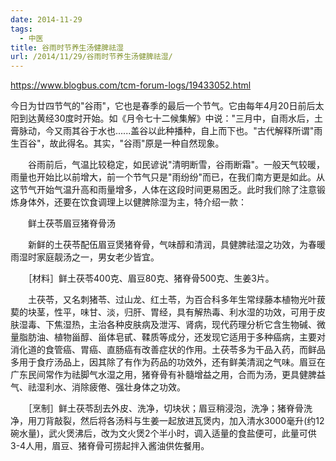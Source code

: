 ```yaml
---
date: 2014-11-29
tags:
  - 中医
title: 谷雨时节养生汤健脾祛湿
url: /2014/11/29/谷雨时节养生汤健脾祛湿/
---
```




https://www.blogbus.com/tcm-forum-logs/19433052.html



今日为廿四节气的"谷雨"，它也是春季的最后一个节气。它由每年4月20日前后太阳到达黄经30度时开始。如《月令七十二候集解》中说："三月中，自雨水后，土膏脉动，今又雨其谷于水也......盖谷以此种播种，自上而下也。"古代解释所谓"雨生百谷"，故此得名。其实，"谷雨"原是一种自然现象。

　　谷雨前后，气温比较稳定，如民谚说"清明断雪，谷雨断霜"。一般天气较暖，雨量也开始比以前增大，前一个节气只是"雨纷纷"而已，在我们南方更是如此。从这节气开始气温升高和雨量增多，人体在这段时间更易困乏。此时我们除了注意锻炼身体外，还要在饮食调理上以健脾除湿为主，特介绍一款：

　　鲜土茯苓眉豆猪脊骨汤

　　新鲜的土茯苓配伍眉豆煲猪脊骨，气味醇和清润，具健脾祛湿之功效，为春暖雨湿时家庭靓汤之一，男女老少皆宜。

　　［材料］鲜土茯苓400克、眉豆80克、猪脊骨500克、生姜3片。

　　土茯苓，又名刺猪苓、过山龙、红土苓，为百合科多年生常绿藤本植物光叶菝葜的块茎，性平，味甘、淡，归肝、胃经，具有解热毒、利水湿的功效，可用于皮肤湿毒、下焦湿热，主治各种皮肤病及泄泻、肾病，现代药理分析它含生物碱、微量脂肪油、植物甾醇、甾体皂甙、鞣质等成分，还发现它适用于多种癌病，主要对消化道的食管癌、胃癌、直肠癌有改善症状的作用。土茯苓多为干品入药，而鲜品多用于食疗汤品上，因其除了有作为药品的功效外，还有鲜美清润之气味。眉豆在广东民间常作为祛脚气水湿之用，猪脊骨有补髓增益之用，合而为汤，更具健脾益气、祛湿利水、消除疲倦、强壮身体之功效。

　　［烹制］鲜土茯苓刮去外皮、洗净，切块状；眉豆稍浸泡，洗净；猪脊骨洗净，用刀背敲裂，然后将各汤料与生姜一起放进瓦煲内，加入清水3000毫升(约12碗水量)，武火煲沸后，改为文火煲2个半小时，调入适量的食盐便可，此量可供3-4人用，眉豆、猪脊骨可捞起拌入酱油供佐餐用。


